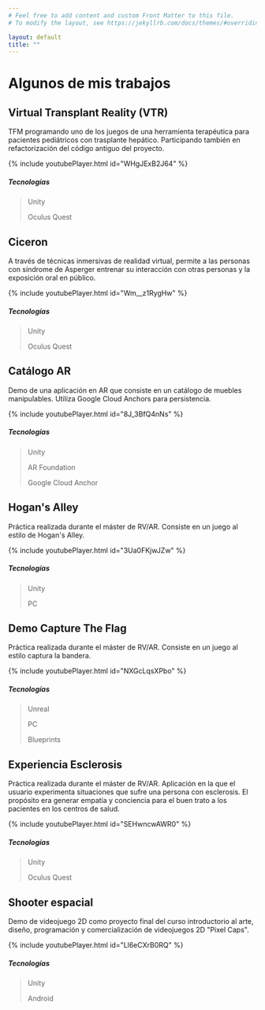 ```yaml
---
# Feel free to add content and custom Front Matter to this file.
# To modify the layout, see https://jekyllrb.com/docs/themes/#overriding-theme-defaults

layout: default
title: ""
---
```


# Algunos de mis trabajos

## Virtual Transplant Reality (VTR)
TFM programando uno de los juegos de una herramienta terapéutica para pacientes pediátricos con trasplante hepático. Participando también en refactorización del código antiguo del proyecto.

{% include youtubePlayer.html id="WHgJExB2J64" %}

##### Tecnologías
> Unity
> 
> Oculus Quest

## Ciceron
A través de técnicas inmersivas de realidad virtual, permite a las personas con síndrome de Asperger entrenar su interacción con otras personas y la exposición oral en público.

{% include youtubePlayer.html id="Wm__z1RygHw" %}

##### Tecnologías
> Unity
> 
> Oculus Quest

## Catálogo AR
Demo de una aplicación en AR que consiste en un catálogo de muebles manipulables. Utiliza Google Cloud Anchors para persistencia.

{% include youtubePlayer.html id="8J_3BfQ4nNs" %}

##### Tecnologías
> Unity
> 
> AR Foundation
> 
> Google Cloud Anchor

## Hogan's Alley
Práctica realizada durante el máster de RV/AR. Consiste en un juego al estilo de Hogan's Alley.

{% include youtubePlayer.html id="3Ua0FKjwJZw" %}

##### Tecnologías
> Unity
> 
> PC

## Demo Capture The Flag
Práctica realizada durante el máster de RV/AR. Consiste en un juego al estilo captura la bandera.

{% include youtubePlayer.html id="NXGcLqsXPbo" %}

##### Tecnologías
> Unreal
> 
> PC
>
> Blueprints

## Experiencia Esclerosis
Práctica realizada durante el máster de RV/AR. Aplicación en la que el usuario experimenta situaciones que sufre una persona con esclerosis. El propósito era generar empatía y conciencia para el buen trato a los pacientes en los centros de salud.

{% include youtubePlayer.html id="SEHwncwAWR0" %}

##### Tecnologías
> Unity
> 
> Oculus Quest

## Shooter espacial
Demo de videojuego 2D como proyecto final del curso introductorio al arte, diseño, programación y comercialización de videojuegos 2D "Pixel Caps".

{% include youtubePlayer.html id="Ll6eCXrB0RQ" %}

##### Tecnologías
> Unity
> 
> Android